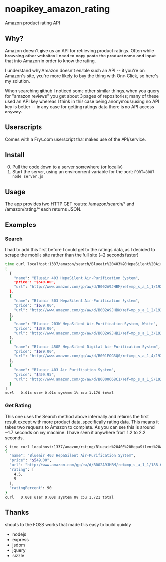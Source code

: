noapikey_amazon_rating
======================

Amazon product rating API

## Why?

Amazon doesn't give us an API for retrieving product ratings.
Often while browsing other websites I need to copy paste the product
name and input that into Amazon in order to know the rating.

I understand why Amazon doesn't enable such an API -- if you're on
Amazon's site, you're more likely to buy the thing with One-Click,
so here's my solution.

When searching github I noticed some other similar things, when you
query for "amazon reviews" you get about 3 pages of repositories; many
of these used an API key whereas I think in this case being
anonymous/using no API key is better -- in any case for getting ratings
data there is no API access anyway.

## Userscripts

Comes with a Frys.com userscript that makes use of the API/service.

## Install

0. Pull the code down to a server somewhere (or locally)
0. Start the server, using an environment variable for the port: `PORT=8087 node server.js`

## Usage

The app provides two HTTP GET routes: /amazon/search/* and /amazon/rating/* each returns JSON.

## Examples

### Search

  I had to add this first before I could get to the ratings data, as I
decided to scrape the mobile site rather than the full site (~2 seconds
faster)

```bash
time curl localhost:1337/amazon/search/Blueair%20403%20HepaSilent%20Air-Purification%20System
[
  {
    "name": "Blueair 403 HepaSilent Air-Purification System",
    "price": "$549.00",
    "url": "http://www.amazon.com/gp/aw/d/B002A9JHBM/ref=mp_s_a_1_1/192-6657742-1570763?qid=1387685779&sr=8-1"
  },
  {
    "name": "Blueair 503 HepaSilent Air-Purification System",
    "price": "$659.00",
    "url": "http://www.amazon.com/gp/aw/d/B002A9JHBW/ref=mp_s_a_1_2/192-6657742-1570763?qid=1387685779&sr=8-2"
  },
  {
    "name": "Blueair 203W HepaSilent Air-Purification System, White",
    "price": "$329.00",
    "url": "http://www.amazon.com/gp/aw/d/B002A9JHB2/ref=mp_s_a_1_3/192-6657742-1570763?qid=1387685779&sr=8-3"
  },
  {
    "name": "Blueair 450E HepaSilent Digital Air-Purification System",
    "price": "$629.00",
    "url": "http://www.amazon.com/gp/aw/d/B001FOG3Q0/ref=mp_s_a_1_4/192-6657742-1570763?qid=1387685779&sr=8-4"
  },
  {
    "name": "Blueair 403 Air Purification System",
    "price": "$499.95",
    "url": "http://www.amazon.com/gp/aw/d/B0000668C1/ref=mp_s_a_1_5/192-6657742-1570763?qid=1387685779&sr=8-5"
  }
]
curl   0.01s user 0.01s system 1% cpu 1.170 total
```

### Get Rating

This one uses the Search method above internally and returns the first result
except with more product data, specifically rating data. This means it
takes two requests to Amazon to complete. As you can see this is around
~1.7 seconds on my machine. I have seen it anywhere from 1.2 to 2.2
seconds.

```bash
$ time curl localhost:1337/amazon/rating/Blueair%20403%20HepaSilent%20Air-Purification%20System
{
  "name": "Blueair 403 HepaSilent Air-Purification System",
  "price": "$549.00",
  "url": "http://www.amazon.com/gp/aw/d/B002A9JHBM/ref=mp_s_a_1_1/188-6919283-5895133?qid=1387685585&sr=8-1",
  "rating": [
    4.5,
    5
  ],
  "ratingPercent": 90
}
curl   0.00s user 0.00s system 0% cpu 1.721 total
```

## Thanks

shouts to the FOSS works that made this easy to build quickly

* nodejs
* express
* jsdom
* jquery
* sizzle
